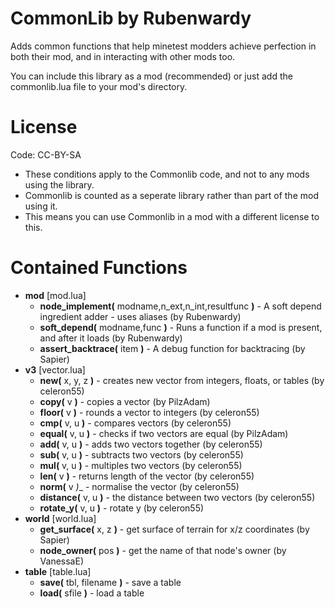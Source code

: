 CommonLib by Rubenwardy
=======================

Adds common functions that help minetest modders achieve perfection in both their mod, and in interacting with other mods too.

You can include this library as a mod (recommended) or just add the commonlib.lua file to your mod's directory.
			
License
=======

Code: CC-BY-SA

* These conditions apply to the Commonlib code, and not to any mods using the library.
* Commonlib is counted as a seperate library rather than part of the mod using it.
* This means you can use Commonlib in a mod with a different license to this.

Contained Functions
===================
* __mod__ [mod.lua]
	* __node_implement(__ modname,n_ext,n_int,resultfunc __)__ - A soft depend ingredient adder - uses aliases (by Rubenwardy)
	* __soft_depend(__ modname,func __)__ - Runs a function if a mod is present, and after it loads (by Rubenwardy)
	* __assert_backtrace(__ item __)__ - A debug function for backtracing (by Sapier)
* __v3__ [vector.lua]
	* __new(__ x, y, z __)__ - creates new vector from integers, floats, or tables (by celeron55)
	* __copy(__ v __)__ - copies a vector (by PilzAdam)
	* __floor(__ v __)__ - rounds a vector to integers (by celeron55)
	* __cmp(__ v, u __)__ - compares vectors (by celeron55)
	* __equal(__ v, u __)__ - checks if two vectors are equal (by PilzAdam)
	* __add(__ v, u __)__ - adds two vectors together (by celeron55)
	* __sub(__ v, u __)__ - subtracts two vectors (by celeron55)
	* __mul(__ v, u __)__ - multiples two vectors (by celeron55)
	* __len(__ v __)__ - returns length of the vector (by celeron55)
	* __norm(__ v _)__ - normalise the vector (by celeron55)
	* __distance(__ v, u __)__ - the distance between two vectors (by celeron55)
	* __rotate_y(__ v, u __)__ - rotate y (by celeron55)
* __world__  [world.lua]
	* __get_surface(__ x, z __)__ - get surface of terrain for x/z coordinates (by Sapier)
	* __node_owner(__ pos __)__ - get the name of that node's owner (by VanessaE)
* __table__ [table.lua]
	* __save(__ tbl, filename __)__ - save a table
	* __load(__ sfile __)__ - load a table
